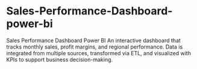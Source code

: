 # Sales-Performance-Dashboard-power-bi
Sales Performance Dashboard  Power BI  An interactive dashboard that tracks monthly sales, profit margins, and regional performance. Data is integrated from multiple sources, transformed via ETL, and visualized with KPIs to support business decision-making.
